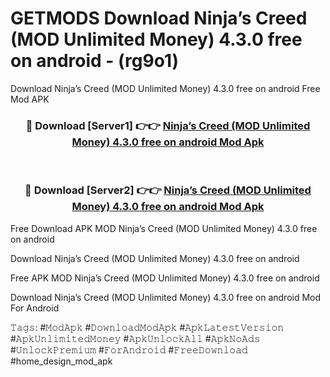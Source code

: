 # GETMODS Download Ninja’s Creed (MOD Unlimited Money) 4.3.0 free on android - (rg9o1)
Download Ninja’s Creed (MOD Unlimited Money) 4.3.0 free on android Free Mod APK

<div align="center">
<h3>🔴 Download [Server1] 👉👉 <a href="https://apk-comot.site?title=Ninja’s_Creed_(MOD_Unlimited_Money)_4.3.0_free_on_android">Ninja’s Creed (MOD Unlimited Money) 4.3.0 free on android Mod Apk</a></h3><br>

<h3>🔴 Download [Server2] 👉👉 <a href="https://apk-comot.site?title=Ninja’s_Creed_(MOD_Unlimited_Money)_4.3.0_free_on_android">Ninja’s Creed (MOD Unlimited Money) 4.3.0 free on android Mod Apk</a></h3>
</div>


Free Download APK MOD Ninja’s Creed (MOD Unlimited Money) 4.3.0 free on android

Download Ninja’s Creed (MOD Unlimited Money) 4.3.0 free on android 

Free APK MOD Ninja’s Creed (MOD Unlimited Money) 4.3.0 free on android 

Download Ninja’s Creed (MOD Unlimited Money) 4.3.0 free on android Mod For Android

𝚃𝚊𝚐𝚜: #𝙼𝚘𝚍𝙰𝚙𝚔 #𝙳𝚘𝚠𝚗𝚕𝚘𝚊𝚍𝙼𝚘𝚍𝙰𝚙𝚔 #𝙰𝚙𝚔𝙻𝚊𝚝𝚎𝚜𝚝𝚅𝚎𝚛𝚜𝚒𝚘𝚗 #𝙰𝚙𝚔𝚄𝚗𝚕𝚒𝚖𝚒𝚝𝚎𝚍𝙼𝚘𝚗𝚎𝚢 #𝙰𝚙𝚔𝚄𝚗𝚕𝚘𝚌𝚔𝙰𝚕𝚕 #𝙰𝚙𝚔𝙽𝚘𝙰𝚍𝚜 #𝚄𝚗𝚕𝚘𝚌𝚔𝙿𝚛𝚎𝚖𝚒𝚞𝚖 #𝙵𝚘𝚛𝙰𝚗𝚍𝚛𝚘𝚒𝚍 #𝙵𝚛𝚎𝚎𝙳𝚘𝚠𝚗𝚕𝚘𝚊𝚍 #home_design_mod_apk